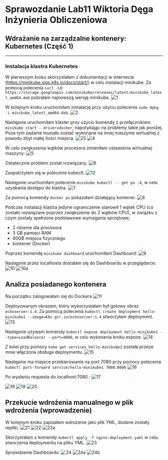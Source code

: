 # Sprawozdanie Lab11 Wiktoria Dęga Inżynieria Obliczeniowa 
## Wdrażanie na zarządzalne kontenery: Kubernetes (Część 1)
---
### Instalacja klastra Kubernetes

W pierwszym kroku skorzystałam z dokumentacji w internecie (https://minikube.sigs.k8s.io/docs/start/) w celu instalacji minikube. Za pomocą polecenia `curl -LO https://storage.googleapis.com/minikube/releases/latest/minikube_latest_amd64.deb` pobrałam najnowszą wersję minikube.
![1](./1.png)

W kolejnym kroku uruchomiłam instalację przy użyciu polecenia `sudo dpkg -i minikube_latest_amd64.deb`.
![2](./2.png)

Następnie uruchomiłam klaster przy użyciu komendy z przełącznikiem `minikube start --driver=docker`, napotykając na problemy takie jak poniżej. Poza tym zadanie musiało zostać wykonane na innej maszynie wirtualnej z powodu zbyt małej ilości miejsca.
![25](./25.png)
![4](./4.png)

W celu zwiększenia wątków procesora zmieniłam ustawienia wirtualnej maszyny:
![5](./5.png)

Ostatecznie problem został rozwiązany.
![6](./6.png)

Zaopatrzyłam się w polecenie kubectl.
![12](./12.png)

Następnie uruchomiłam polecenie `minikube kubectl -- get po -A`, w celu uzyskania dostępu do klastra.
![7](./7.png)

Za pomocą komendy `docker ps` pokazałam działający kontener.
![8](./8.png)

Podczas instalacji klastra jedyne ograniczenie stanowił 1 wątek CPU (co zostało rozwiązane poprzez zwiększenie do 2 wątków CPU), w związku z czym zostały spełnione podstawowe wymagania sprzętowe;
* 2 rdzenie dla procesora
* 3 GB pamięci RAM
* 60GB miejsca fizycznego
* kontener (Docker)

Poprzez komendę `minikube dashboard` uruchomiłam Dashboard:
![9](./9.png)

Następnie przez localhosta dostałam się do Dashboardu w przeglądarce:
![10](./10.png)
![10a](./10a.png)

## Analiza posiadanego kontenera

Na początku zalogowałam się do Dockera
![11](./11.png)

Deployowanym obrazem, który wykorzystałam był gotowy obraz `echoserver:1.4`.
Za pomocą polecenia `kubectl create deployment hello-minikube1 --image=k8s.gcr.io/echoserver:1.4` stworzyłam deployment.
![13](./13.png)

Następnie używam komendy `kubectl expose deployment hello-minikube1 --type=LoadBalancer --port=8080`, w celu wykonania kroku expose.
![14](./14.png)

Z kolei przy pomocy `kube get services hello-minikube1` została przeze mnie włączona obsługa deploymentu. 
![15](./15.png)

Następnie ma miejsce przekierowanie na port 7080 przy pomocy polecenia `kubectl port-forward service/hello-minikube1 7080:8080`
![16](./16.png)

Po wysłaniu requesta do localhost:7080 :
![17](./17.png)

![18](./18.png)
![19](./19.png)
![20](./20.png)

## Przekucie wdrożenia manualnego w plik wdrożenia (wprowadzenie)

W kolejnym kroku zapisałam wdrożenie jako plik YML, dodane zostały repliki.
![21](./21.png)
![22](./22.png)
![22a](./22a.png)

Skorzystałam z komendy `kubectl apply -f nginx-deployment.yaml` w celu stworzenia deploymentu na pliku YML.
![23](./23.png)

Sprawdzenie Dashboardu:
![24](./24.png)
![24a](./24a.png)
![24b](./24b.png)